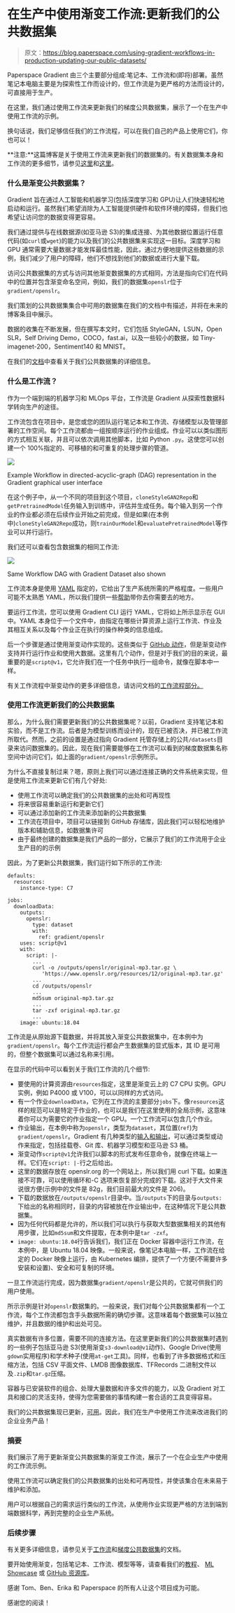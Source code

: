 # 在生产中使用渐变工作流:更新我们的公共数据集

> 原文：<https://blog.paperspace.com/using-gradient-workflows-in-production-updating-our-public-datasets/>

Paperspace Gradient 由三个主要部分组成:笔记本、工作流和(即将)部署。虽然笔记本电脑主要是为探索性工作而设计的，但工作流是为更严格的方法而设计的，可直接用于生产。

在这里，我们通过使用工作流来更新我们的梯度公共数据集，展示了一个在生产中使用工作流的示例。

换句话说，我们足够信任我们的工作流程，可以在我们自己的产品上使用它们，你也可以！

**注意:**这篇博客是关于使用工作流来更新我们的数据集的。有关数据集本身和工作流的更多细节，请参见[这里](https://docs.paperspace.com/gradient/data/data-overview/private-datasets-repository/public-datasets-repository)和[这里](https://docs.paperspace.com/gradient/explore-train-deploy/workflows)。

### 什么是渐变公共数据集？

Gradient 旨在通过人工智能和机器学习(包括深度学习和 GPU)让人们快速轻松地启动和运行。虽然我们希望消除为人工智能提供硬件和软件环境的障碍，但我们也希望让访问您的数据变得更容易。

我们通过提供与在线数据源(如亚马逊 S3)的集成连接、为其他数据位置运行任意代码(如`curl`或`wget`)的能力以及我们的公共数据集来实现这一目标。深度学习和 GPU 通常需要大量数据才能发挥最佳性能，因此，通过方便地提供这些数据的示例，我们减少了用户的障碍，他们不想找到他们的数据或进行大量下载。

访问公共数据集的方式与访问其他渐变数据集的方式相同，方法是指向它们在代码中的位置并包含渐变命名空间，例如，我们的数据集`openslr`位于`gradient/openslr`。

我们策划的公共数据集集合中可用的数据集在我们的文档中有描述，并将在未来的博客条目中展示。

数据的收集在不断发展，但在撰写本文时，它们包括 StyleGAN，LSUN，Open SLR，Self Driving Demo，COCO，fast.ai，以及一些较小的数据，如 Tiny-imagenet-200，Sentiment140 和 MNIST。

在我们的[文档](https://docs.paperspace.com/gradient/data/data-overview/private-datasets-repository/public-datasets-repository)中查看关于我们公共数据集的详细信息。

### 什么是工作流？

作为一个端到端的机器学习和 MLOps 平台，工作流是 Gradient 从探索性数据科学转向生产的途径。

工作流包含在项目中，是您或您的团队运行笔记本和工作流、存储模型以及管理部署的工作空间。每个工作流都由一组按顺序运行的作业组成。作业可以以类似图形的方式相互关联，并且可以依次调用其他脚本，比如 Python `.py`。这使您可以创建一个 100%指定的、可移植的和可重复的处理步骤的管道。

![](img/8880eab974f806bb72e454b4e7501b9d.png)

Example Workflow in directed-acyclic-graph (DAG) representation in the Gradient graphical user interface

在这个例子中，从一个不同的项目到这个项目，`cloneStyleGAN2Repo`和`getPretrainedModel`任务输入到训练中，评估并生成任务。每个输入到另一个作业的作业都必须在后续作业开始之前完成，但是如果(在本例中)`cloneStyleGAN2Repo`成功，则`trainOurModel`和`evaluatePretrainedModel`等作业可以并行运行。

我们还可以查看包含数据集的相同工作流:

![](img/2f123e1286151d4cbc135978a61e2136.png)

Same Workflow DAG with Gradient Dataset also shown

工作流本身是使用 [YAML](https://en.wikipedia.org/wiki/YAML) 指定的，它给出了生产系统所需的严格程度。一些用户可能不太熟悉 YAML，所以我们提供一些[帮助](https://docs.paperspace.com/gradient/explore-train-deploy/workflows/using-yaml-for-data-science)带你去你需要去的地方。

要运行工作流，您可以使用 Gradient CLI 运行 YAML，它将如上所示显示在 GUI 中。YAML 本身位于一个文件中，由指定在哪些计算资源上运行工作流、作业及其相互关系以及每个作业正在执行的操作种类的信息组成。

后一个步骤是通过使用渐变动作实现的。这些类似于 [GitHub 动作](https://github.com/features/actions)，但是渐变动作支持并行运行作业和使用大数据。这里有几个动作，但是对于我们的目的来说，最重要的是`script@v1`，它允许我们在一个任务中执行一组命令，就像在脚本中一样。

有关工作流程中渐变动作的更多详细信息，请访问文档的[工作流程部分。](https://docs.paperspace.com/gradient/explore-train-deploy/workflows/gradient-actions)

### 使用工作流更新我们的公共数据集

那么，为什么我们需要更新我们的公共数据集呢？以前，Gradient 支持笔记本和实验，而不是工作流。后者是为模型训练而设计的，现在已被否决，并已被工作流所取代。然而，之前的设置是通过指向 Gradient 托管存储上的公共`/datasets`目录来访问数据集的。因此，现在我们需要能够在工作流可以看到的梯度数据集名称空间中访问它们，如上面的`gradient/openslr`示例所示。

为什么不直接复制过来？嗯，原则上我们可以通过连接正确的文件系统来实现，但是使用工作流来更新它们有几个好处:

*   使用工作流可以确定我们的公共数据集的出处和可再现性
*   将来很容易重新运行和更新它们
*   可以通过添加新的工作流来添加新的公共数据集
*   工作流在项目中，项目可以链接到 GitHub 存储库，因此我们可以轻松地维护版本和辅助信息，如数据集许可
*   由于最终创建的数据集是我们产品的一部分，它展示了我们的工作流用于企业生产目的的示例

因此，为了更新公共数据集，我们运行如下所示的工作流:

```
defaults:
  resources:
    instance-type: C7

jobs:
  downloadData:
    outputs:
      openslr:
        type: dataset
        with:
          ref: gradient/openslr
    uses: script@v1
    with:
      script: |-
        ...
        curl -o /outputs/openslr/original-mp3.tar.gz \
           'https://www.openslr.org/resources/12/original-mp3.tar.gz'
        ...
        cd /outputs/openslr
        ...
        md5sum original-mp3.tar.gz
        ...
        tar -zxf original-mp3.tar.gz
        ...
    image: ubuntu:18.04 
```

工作流是从原始源下载数据，并将其放入渐变公共数据集中，在本例中为`gradient/openslr`。每个工作流运行都会产生数据集的显式版本，其 ID 是可用的，但整个数据集可以通过名称来引用。

在显示的代码中可以看到关于我们工作流的几个细节:

*   要使用的计算资源由`resources`指定，这里是渐变云上的 C7 CPU 实例。GPU 实例，例如 P4000 或 V100，可以以同样的方式访问。
*   有一个作业`downloadData`，它列在工作流的主要部分`jobs`下。像`resources`这样的规范可以是特定于作业的，也可以是我们在这里使用的全局示例，这意味着你可以为需要它的作业指定一个 GPU。一个工作流可以包含几个作业。
*   作业输出，在本例中称为`openslr`，类型为`dataset`，其位置(`ref`)为`gradient/openslr`。Gradient 有几种类型的[输入和输出](https://docs.paperspace.com/gradient/explore-train-deploy/workflows/understanding-inputs-and-outputs)，可以通过类型或动作来指定，包括挂载卷、Git 库、机器学习模型和亚马逊 S3 桶。
*   渐变动作`script@v1`允许我们以脚本的形式发布任意命令，就像在终端上一样。它们在`script: |-`行之后给出。
*   这里的数据存放在 openslr.org 的一个网站上，所以我们用 curl 下载。如果连接不可靠，可以使用循环和-C 选项来恢复部分完成的下载。这对于大文件来说很方便(示例中的文件是 82g，我们目前最大的文件是 206)。
*   下载的数据放在`/outputs/openslr`目录中。当`/outputs`下的目录与`outputs:`下给出的名称相同时，目录的内容被放在作业输出中，在这种情况下是公共数据集。
*   因为任何代码都是允许的，所以我们可以执行与获取大型数据集相关的其他有用步骤，比如`md5sum`和文件提取，在本例中是`tar -zxf`。
*   `image: ubuntu:18.04`行告诉我们，我们正在 Docker 容器中运行工作流，在本例中，是 Ubuntu 18.04 映像。一般来说，像笔记本电脑一样，工作流在给定的 Docker 映像上运行，由 Kubernetes 编排，提供了一个方便(不需要许多安装和设置)、安全和可复制的环境。

一旦工作流运行完成，因为数据集`gradient/openslr`是公共的，它就可供我们的用户使用。

所示示例是针对`openslr`数据集的。一般来说，我们对每个公共数据集都有一个工作流，每个工作流都包含手头数据所需的确切步骤。这意味着每个数据集可以独立维护，并且数据的维护和出处可见。

真实数据有许多位置，需要不同的连接方法。在这里更新我们的公共数据集时遇到的一些例子包括亚马逊 S3(使用渐变`s3-download@v1`动作)、Google Drive(使用`gdown`实用程序)和学术种子(使用`at-get`工具)。同样，也看到了许多数据格式和压缩方法，包括 CSV 平面文件、LMDB 图像数据库、TFRecords 二进制文件以及`.zip`和`tar.gz`压缩。

容器与已安装软件的组合、处理大量数据和许多文件的能力，以及 Gradient 对工具和接口的灵活支持，使得为您需要做的事情构建一套合适的工具变得容易。

我们的公共数据集现已更新，[可用](https://docs.paperspace.com/gradient/data/data-overview/private-datasets-repository/public-datasets-repository)。因此，我们在生产中使用工作流来改进我们的企业业务产品！

### 摘要

我们展示了用于更新渐变公共数据集的渐变工作流，展示了一个在企业生产中使用的工作流示例。

使用工作流可以确定我们的公共数据集的出处和可再现性，并使该集合在未来易于维护和添加。

用户可以根据自己的需求运行类似的工作流，从使用作业实现更严格的方法到端到端数据科学，再到完整的企业生产系统。

### 后续步骤

有关更多详细信息，请参见关于[工作流](https://docs.paperspace.com/gradient/explore-train-deploy/workflows)和[梯度公共数据集](https://docs.paperspace.com/gradient/data/data-overview/private-datasets-repository/public-datasets-repository)的文档。

要开始使用渐变，包括笔记本、工作流、模型等等，请查看我们的[教程](https://docs.paperspace.com/gradient/get-started/tutorials-list)、 [ML Showcase](https://ml-showcase.paperspace.com/projects) 或 [GitHub 资源库](https://github.com/gradient-ai)。

感谢 Tom、Ben、Erika 和 Paperspace 的所有人让这个项目成为可能。

感谢您的阅读！